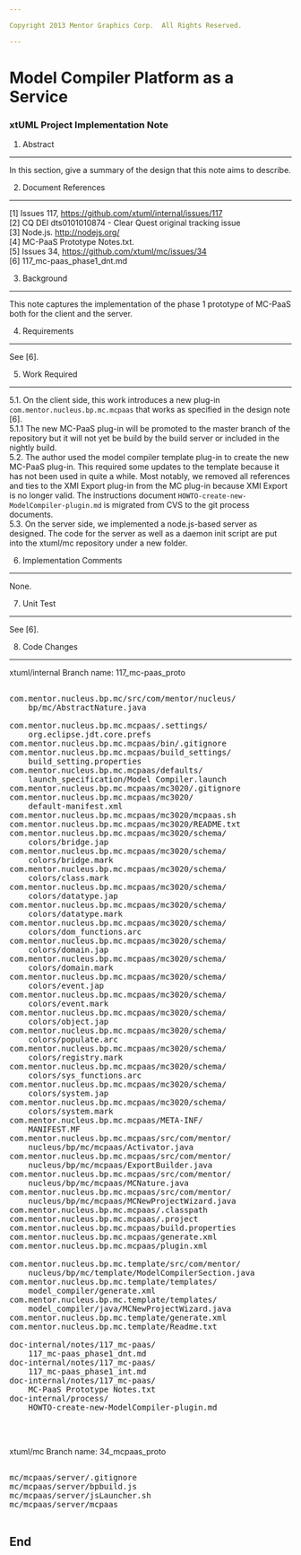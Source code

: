 ```yaml
---

Copyright 2013 Mentor Graphics Corp.  All Rights Reserved.

---
```


# Model Compiler Platform as a Service
### xtUML Project Implementation Note


1. Abstract
-----------
In this section, give a summary of the design that this note aims to
describe.

2. Document References
----------------------
[1] Issues 117, https://github.com/xtuml/internal/issues/117  
[2] CQ DEI dts0101010874 - Clear Quest original tracking issue    
[3] Node.js. http://nodejs.org/  
[4] MC-PaaS Prototype Notes.txt.  
[5] Issues 34, https://github.com/xtuml/mc/issues/34   
[6] 117_mc-paas_phase1_dnt.md  

3. Background
-------------
This note captures the implementation of the phase 1 prototype of MC-PaaS both
for the client and the server.

4. Requirements
---------------
See [6].

5. Work Required
----------------
5.1. On the client side, this work introduces a new plug-in ```com.mentor.nucleus.bp.mc.mcpaas```
  that works as specified in the design note [6].  
5.1.1  The new MC-PaaS plug-in will be promoted to the master branch of the repository
  but it will not yet be build by the build server or included in the nightly build.  
5.2. The author used the model compiler template plug-in to create the new MC-PaaS
  plug-in.  This required some updates to the template because it has not been used
  in quite a while.  Most notably, we removed all references and ties to the XMI Export
  plug-in from the MC plug-in because XMI Export is no longer valid.  The instructions
  document ```HOWTO-create-new-ModelCompiler-plugin.md``` is migrated from CVS to 
  the git process documents.  
5.3. On the server side, we implemented a node.js-based server as designed.  The code
  for the server as well as a daemon init script are put into the xtuml/mc repository
  under a new folder.  

6. Implementation Comments
--------------------------
None.

7. Unit Test
------------
See [6].

8. Code Changes
---------------
xtuml/internal Branch name: 117_mc-paas_proto

<pre>

com.mentor.nucleus.bp.mc/src/com/mentor/nucleus/
    bp/mc/AbstractNature.java

com.mentor.nucleus.bp.mc.mcpaas/.settings/
    org.eclipse.jdt.core.prefs
com.mentor.nucleus.bp.mc.mcpaas/bin/.gitignore
com.mentor.nucleus.bp.mc.mcpaas/build_settings/
    build_setting.properties
com.mentor.nucleus.bp.mc.mcpaas/defaults/
    launch_specification/Model Compiler.launch
com.mentor.nucleus.bp.mc.mcpaas/mc3020/.gitignore
com.mentor.nucleus.bp.mc.mcpaas/mc3020/
    default-manifest.xml
com.mentor.nucleus.bp.mc.mcpaas/mc3020/mcpaas.sh
com.mentor.nucleus.bp.mc.mcpaas/mc3020/README.txt
com.mentor.nucleus.bp.mc.mcpaas/mc3020/schema/
    colors/bridge.jap
com.mentor.nucleus.bp.mc.mcpaas/mc3020/schema/
    colors/bridge.mark
com.mentor.nucleus.bp.mc.mcpaas/mc3020/schema/
    colors/class.mark
com.mentor.nucleus.bp.mc.mcpaas/mc3020/schema/
    colors/datatype.jap
com.mentor.nucleus.bp.mc.mcpaas/mc3020/schema/
    colors/datatype.mark
com.mentor.nucleus.bp.mc.mcpaas/mc3020/schema/
    colors/dom_functions.arc
com.mentor.nucleus.bp.mc.mcpaas/mc3020/schema/
    colors/domain.jap
com.mentor.nucleus.bp.mc.mcpaas/mc3020/schema/
    colors/domain.mark
com.mentor.nucleus.bp.mc.mcpaas/mc3020/schema/
    colors/event.jap
com.mentor.nucleus.bp.mc.mcpaas/mc3020/schema/
    colors/event.mark
com.mentor.nucleus.bp.mc.mcpaas/mc3020/schema/
    colors/object.jap
com.mentor.nucleus.bp.mc.mcpaas/mc3020/schema/
    colors/populate.arc
com.mentor.nucleus.bp.mc.mcpaas/mc3020/schema/
    colors/registry.mark
com.mentor.nucleus.bp.mc.mcpaas/mc3020/schema/
    colors/sys_functions.arc
com.mentor.nucleus.bp.mc.mcpaas/mc3020/schema/
    colors/system.jap
com.mentor.nucleus.bp.mc.mcpaas/mc3020/schema/
    colors/system.mark
com.mentor.nucleus.bp.mc.mcpaas/META-INF/
    MANIFEST.MF
com.mentor.nucleus.bp.mc.mcpaas/src/com/mentor/
    nucleus/bp/mc/mcpaas/Activator.java
com.mentor.nucleus.bp.mc.mcpaas/src/com/mentor/
    nucleus/bp/mc/mcpaas/ExportBuilder.java
com.mentor.nucleus.bp.mc.mcpaas/src/com/mentor/
    nucleus/bp/mc/mcpaas/MCNature.java
com.mentor.nucleus.bp.mc.mcpaas/src/com/mentor/
    nucleus/bp/mc/mcpaas/MCNewProjectWizard.java
com.mentor.nucleus.bp.mc.mcpaas/.classpath
com.mentor.nucleus.bp.mc.mcpaas/.project
com.mentor.nucleus.bp.mc.mcpaas/build.properties
com.mentor.nucleus.bp.mc.mcpaas/generate.xml
com.mentor.nucleus.bp.mc.mcpaas/plugin.xml

com.mentor.nucleus.bp.mc.template/src/com/mentor/
    nucleus/bp/mc/template/ModelCompilerSection.java
com.mentor.nucleus.bp.mc.template/templates/
    model_compiler/generate.xml
com.mentor.nucleus.bp.mc.template/templates/
    model_compiler/java/MCNewProjectWizard.java
com.mentor.nucleus.bp.mc.template/generate.xml
com.mentor.nucleus.bp.mc.template/Readme.txt

doc-internal/notes/117_mc-paas/
    117_mc-paas_phase1_dnt.md
doc-internal/notes/117_mc-paas/
    117_mc-paas_phase1_int.md
doc-internal/notes/117_mc-paas/
    MC-PaaS Prototype Notes.txt
doc-internal/process/
    HOWTO-create-new-ModelCompiler-plugin.md



</pre>

xtuml/mc Branch name: 34_mcpaas_proto

<pre>

mc/mcpaas/server/.gitignore
mc/mcpaas/server/bpbuild.js
mc/mcpaas/server/jsLauncher.sh
mc/mcpaas/server/mcpaas

</pre>
End
---

